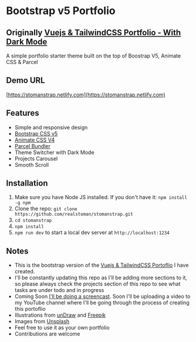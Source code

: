 # Bootstrap v5 Portfolio

## Originally [Vuejs & TailwindCSS Portfolio - With Dark Mode](https://github.com/NangialaiStoman/vuejs-tailwindcss-portfolio)

A simple portfolio starter theme built on the top of Boostrap V5, Animate CSS & Parcel

## Demo URL

[https://stomanstrap.netlify.com](https://stomanstrap.netlify.com)

## Features

-   Simple and responsive design
-   [Bootstrap CSS v5](https://getbootstrap.com)
-   [Animate CSS V4](https://animate.style)
-   [Parcel Bundler](https://parceljs.org)
-   Theme Switcher with Dark Mode
-   Projects Carousel
-   Smooth Scroll

## Installation

1. Make sure you have Node JS installed. If you don't have it: `npm install -g npm`
1. Clone the repo: `git clone https://github.com/realstoman/stomanstrap.git`
1. `cd stomanstrap`
1. `npm install`
1. `npm run dev` to start a local dev server at `http://localhost:1234`

## Notes

-   This is the bootstrap version of the [Vuejs & TailwindCSS Portoflio](https://github.com/NangialaiStoman/vuejs-tailwindcss-portfolio) I have created.
-   I'll be constantly updating this repo as I'll be adding more sections to it, so please always check the projects section of this repo to see what tasks are under todo and in progress
-   Coming Soon [I'll be doing a screencast](https://www.youtube.com/c/StomanStudio). Soon I'll be uploading a video to my YouTube channel where I'll be going through the process of creating this portoflio
-   Illustrations from [unDraw](https://undraw.co) and [Freepik](https://freepik.com)
-   Images from [Unsplash](https://unsplash.com)
-   Feel free to use it as your own portfolio
-   Contributions are welcome
